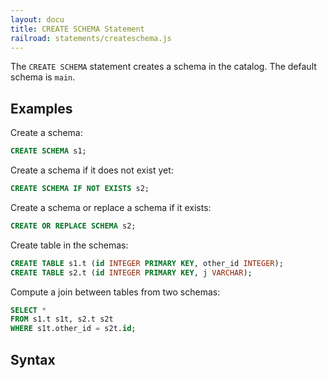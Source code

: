 ```yaml
---
layout: docu
title: CREATE SCHEMA Statement
railroad: statements/createschema.js
---
```


The `CREATE SCHEMA` statement creates a schema in the catalog. The default schema is `main`.

## Examples

Create a schema:

```sql
CREATE SCHEMA s1;
```

Create a schema if it does not exist yet:

```sql
CREATE SCHEMA IF NOT EXISTS s2;
```

Create a schema or replace a schema if it exists:

```sql
CREATE OR REPLACE SCHEMA s2;
```

Create table in the schemas:

```sql
CREATE TABLE s1.t (id INTEGER PRIMARY KEY, other_id INTEGER);
CREATE TABLE s2.t (id INTEGER PRIMARY KEY, j VARCHAR);
```

Compute a join between tables from two schemas:

```sql
SELECT *
FROM s1.t s1t, s2.t s2t
WHERE s1t.other_id = s2t.id;
```

## Syntax

<div id="rrdiagram"></div>
